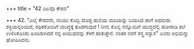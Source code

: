 +++
title = "42 ಎಲವೊ ಕೌರವ"

+++
42. "ಎಲೈ ಕೌರವನೇ, ನರಿಯು ಕೊಬ್ಬಿ ದೊಡ್ಡ ಹುಲಿಯ ಮರಿಯನ್ನು ಬಯಸಿದ ಹಾಗೆ ಅಧಮರು  ಶಕ್ತಿಯನ್ನರಿಯದೆ,  ರಥಿಕರೊಂದಿಗೆ ಯುದ್ಧಕ್ಕೆ ತೊಡಗುವುದೆ ! ನೀನು ಕೊಬ್ಬಿ ನನ್ನೊಂದಿಗೆ ಯುದ್ಧದಲ್ಲಿ ಹೋರಾಡಿ ತಲೆ ಉಳಿಸಿಕೊಂಡು ಹಿಂದಿರುಗಿದರೆ ನನ್ನ ಆಯುಧವನ್ನು ಕೆಳಗೆ ಹಾಕುತ್ತೇನೆ. ನಂತರ ನನಗೆ ಶಸ್ತ್ರ ಸನ್ಯಾಸ" ಎಂದು ಅಭಿಮನ್ಯು ಘೋಷಿಸಿದನು.